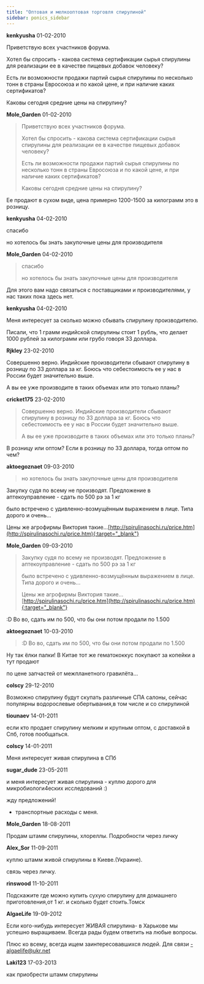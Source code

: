 ```yaml
---
title: "Оптовая и мелкооптовая торговля спирулиной"
sidebar: ponics_sidebar
---
```


**kenkyusha** 01-02-2010

Приветствую всех участников форума. 

Хотел бы спросить - какова система сертификации сырья спирулины для реализации ее в качестве пищевых добавок человеку? 

Есть ли возможности продажи партий сырья спирулины по несколько тонн в страны Евросоюза и по какой цене, и при наличие каких сертификатов?

Каковы сегодня средние цены на спирулину?



**Mole_Garden** 01-02-2010

> Приветствую всех участников форума. 
> 
> Хотел бы спросить - какова система сертификации сырья спирулины для реализации ее в качестве пищевых добавок человеку? 
> 
> Есть ли возможности продажи партий сырья спирулины по несколько тонн в страны Евросоюза и по какой цене, и при наличие каких сертификатов?
> 
> Каковы сегодня средние цены на спирулину?

Ее продают в сухом виде, цена примерно 1200-1500 за килограмм это в розницу. 


**kenkyusha** 04-02-2010

спасибо

но хотелось бы знать закупочные цены для производителя


**Mole_Garden** 04-02-2010

> спасибо
> 
> но хотелось бы знать закупочные цены для производителя

Для этого вам надо связаться с поставщиками и производителями, у нас таких пока здесь нет. 


**kenkyusha** 04-02-2010

Меня интересует за сколько можно сбывать спирулину производителю. 

Писали, что 1 грамм индийской спирулины стоит 1 рубль, что делает 1000 рублей за килограмм или грубо говоря 33 доллара. 


**Rjkley** 23-02-2010

Совершенно верно. Индийские производители сбывают спирулину в розницу по 33 доллара за кг. Боюсь что себестоимость ее у нас в России будет значительно выше.

А вы ее уже производите в таких объемах или это только планы?


**cricket175** 23-02-2010

> Совершенно верно. Индийские производители сбывают спирулину в розницу по 33 доллара за кг. Боюсь что себестоимость ее у нас в России будет значительно выше.
> 
> А вы ее уже производите в таких объемах или это только планы?

В розницу или оптом? Если в розницу по 33 доллара, тогда оптом по чем? 


**aktoegoznaet** 09-03-2010

> но хотелось бы знать закупочные цены для производителя

Закупку судя по всему не производят. Предложение в аптекоуправление - сдать по 500 рэ за 1 кг

было встречено с удивленно-возмущённым выражением в лице. Типа дорого и очень...

Цены же агрофирмы Виктория такие...[http://spirulinasochi.ru/price.htm](http://spirulinasochi.ru/price.htm){:target="_blank"}


**Mole_Garden** 09-03-2010

> Закупку судя по всему не производят. Предложение в аптекоуправление - сдать по 500 рэ за 1 кг
> 
> было встречено с удивленно-возмущённым выражением в лице. Типа дорого и очень...
> 
> Цены же агрофирмы Виктория такие...[http://spirulinasochi.ru/price.htm](http://spirulinasochi.ru/price.htm){:target="_blank"}

 :D Во во, сдать им по 500, что бы они потом продали по 1.500


**aktoegoznaet** 10-03-2010

> :D Во во, сдать им по 500, что бы они потом продали по 1.500

Ну так ёлки палки! В Китае тот же гематококкус покупают за копейки а тут продают

по цене запчастей от межпланетного гравилёта...


**colscy** 29-12-2010

Возможно спирулину будут скупать различные СПА салоны, сейчас популярны водорослевые обертывания,в том числе и со спирулиной


**tiounaev** 14-01-2011

если кто продает спирулину мелким и крупным оптом, с доставкой в Спб, готов пообщаться.


**colscy** 14-01-2011

Меня интересует живая спирулина в СПб


**sugar_dude** 23-05-2011

и меня интересует живая спирулина - куплю дорого для микробиологи4еских исследований :)

жду предложений!

+ транспортные расходы с меня.


**Mole_Garden** 18-08-2011

Продам штамм спирулины, хлореллы. Подробности через личку


**Alex_Sor** 11-09-2011

куплю штамм живой спирулины в Киеве.(Украине).

связь через личку.


**rinswood** 11-10-2011

Подскажите где можно купить сухую спирулину для домашнего приготовления,от 1 кг. и сколько будет стоить.Томск


**AlgaeLife** 19-09-2012

Если кого-нибудь интересует ЖИВАЯ спирулина- в Харькове мы успешно выращиваем. Всегда рады будем ответить на любые вопросы. 

Плюс ко всему, всегда ищем заинтересовавшихся людей. Для связи -algaelife@ukr.net 


**Laki123** 17-03-2013

как приобрести штамм спирулины 



